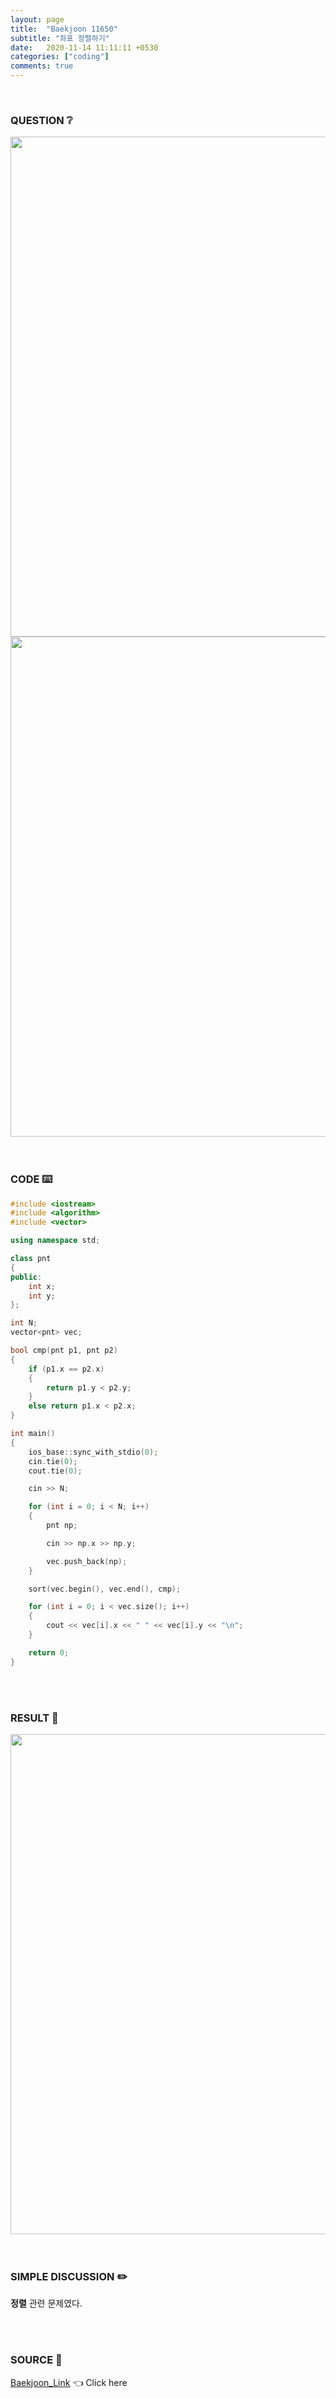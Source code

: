 ```yaml
---
layout: page
title:  "Baekjoon 11650"
subtitle: "좌표 정렬하기"
date:   2020-11-14 11:11:11 +0530
categories: ["coding"]
comments: true
---
```


<br>

### QUESTION ❔

<img src="{{ '/assets/baekjoon/11650.jpg' }}" style="width: 800px; height: auto; margin-left: auto; margin-right: auto; display: block;">
<img src="{{ '/assets/baekjoon/11650a.jpg' }}" style="width: 800px; height: auto; margin-left: auto; margin-right: auto; display: block;">  

<br>
<br>

### CODE ⌨️

```c++
#include <iostream>
#include <algorithm>
#include <vector>

using namespace std;

class pnt
{
public:
	int x;
	int y;
};

int N;
vector<pnt> vec;

bool cmp(pnt p1, pnt p2)
{
	if (p1.x == p2.x)
	{
		return p1.y < p2.y;
	}
	else return p1.x < p2.x;
}

int main()
{
	ios_base::sync_with_stdio(0);
	cin.tie(0);
	cout.tie(0);

	cin >> N;

	for (int i = 0; i < N; i++)
	{
		pnt np;

		cin >> np.x >> np.y;

		vec.push_back(np);
	}

	sort(vec.begin(), vec.end(), cmp);

	for (int i = 0; i < vec.size(); i++)
	{
		cout << vec[i].x << " " << vec[i].y << "\n";
	}

	return 0;
}
```  

<br>
<br>

### RESULT 💛

<img src="{{ '/assets/baekjoon/11650r.jpg' }}" style="width: 800px; height: auto; margin-left: auto; margin-right: auto; display: block;">  

<br>
<br>

### SIMPLE DISCUSSION ✏️

**정렬** 관련 문제였다.  

<br>
<br>

### SOURCE 💎

[Baekjoon_Link][link] 👈 Click here  

<br>
<br>

<script src="https://utteranc.es/client.js"
        repo="DCherish/DCherish.github.io"
        issue-term="pathname"
        theme="boxy-light"
        crossorigin="anonymous"
        async>
</script>

[link]: https://www.acmicpc.net/problem/11650